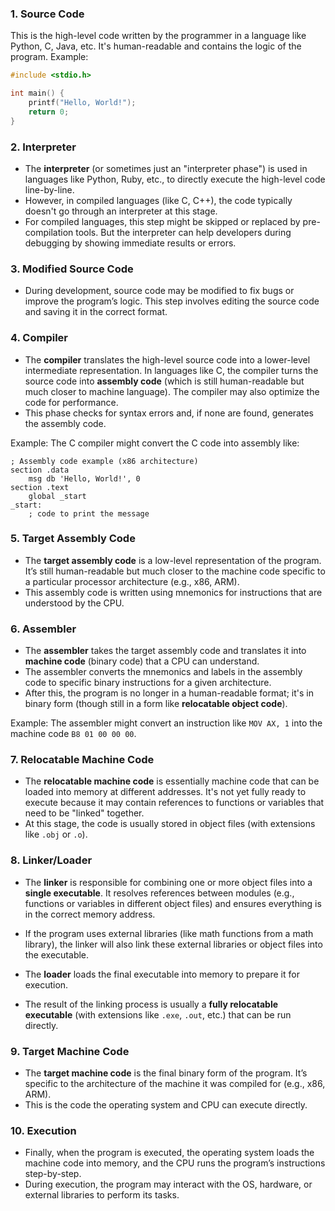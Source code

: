 ### 1. **Source Code**

This is the high-level code written by the programmer in a language like Python, C, Java, etc. It's human-readable and contains the logic of the program. Example:

```c
#include <stdio.h>

int main() {
    printf("Hello, World!");
    return 0;
}
```

### 2. **Interpreter**

* The **interpreter** (or sometimes just an "interpreter phase") is used in languages like Python, Ruby, etc., to directly execute the high-level code line-by-line.
* However, in compiled languages (like C, C++), the code typically doesn't go through an interpreter at this stage.
* For compiled languages, this step might be skipped or replaced by pre-compilation tools. But the interpreter can help developers during debugging by showing immediate results or errors.

### 3. **Modified Source Code**

* During development, source code may be modified to fix bugs or improve the program’s logic. This step involves editing the source code and saving it in the correct format.

### 4. **Compiler**

* The **compiler** translates the high-level source code into a lower-level intermediate representation. In languages like C, the compiler turns the source code into **assembly code** (which is still human-readable but much closer to machine language). The compiler may also optimize the code for performance.
* This phase checks for syntax errors and, if none are found, generates the assembly code.

Example:
The C compiler might convert the C code into assembly like:

```assembly
; Assembly code example (x86 architecture)
section .data
    msg db 'Hello, World!', 0
section .text
    global _start
_start:
    ; code to print the message
```

### 5. **Target Assembly Code**

* The **target assembly code** is a low-level representation of the program. It’s still human-readable but much closer to the machine code specific to a particular processor architecture (e.g., x86, ARM).
* This assembly code is written using mnemonics for instructions that are understood by the CPU.

### 6. **Assembler**

* The **assembler** takes the target assembly code and translates it into **machine code** (binary code) that a CPU can understand.
* The assembler converts the mnemonics and labels in the assembly code to specific binary instructions for a given architecture.
* After this, the program is no longer in a human-readable format; it's in binary form (though still in a form like **relocatable object code**).

Example:
The assembler might convert an instruction like `MOV AX, 1` into the machine code `B8 01 00 00 00`.

### 7. **Relocatable Machine Code**

* The **relocatable machine code** is essentially machine code that can be loaded into memory at different addresses. It's not yet fully ready to execute because it may contain references to functions or variables that need to be "linked" together.
* At this stage, the code is usually stored in object files (with extensions like `.obj` or `.o`).

### 8. **Linker/Loader**

* The **linker** is responsible for combining one or more object files into a **single executable**. It resolves references between modules (e.g., functions or variables in different object files) and ensures everything is in the correct memory address.

* If the program uses external libraries (like math functions from a math library), the linker will also link these external libraries or object files into the executable.

* The **loader** loads the final executable into memory to prepare it for execution.

* The result of the linking process is usually a **fully relocatable executable** (with extensions like `.exe`, `.out`, etc.) that can be run directly.

### 9. **Target Machine Code**

* The **target machine code** is the final binary form of the program. It’s specific to the architecture of the machine it was compiled for (e.g., x86, ARM).
* This is the code the operating system and CPU can execute directly.

### 10. **Execution**

* Finally, when the program is executed, the operating system loads the machine code into memory, and the CPU runs the program’s instructions step-by-step.
* During execution, the program may interact with the OS, hardware, or external libraries to perform its tasks.
